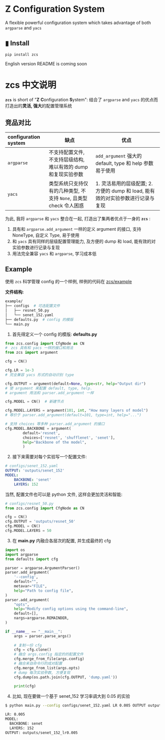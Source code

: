 # Z Configuration System
A flexible powerful configuration system which takes advantage of both `argparse` and `yacs`

## ▮ Install
```
pip install zcs
```

English version README is coming soon

# zcs 中文说明

**`zcs`** is short of "<strong>Z</strong>  <strong>C</strong>onfiguration <strong>S</strong>ystem": 结合了 `argparse` and `yacs` 的优点而打造出的**灵活, 强大**的配置管理系统

## 竞品对比

| configuration system | 缺点 | 优点 |
| :-- | -- | -- |
| `argparse` | 不支持配置文件, 不支持层级结构, 难以有效的 dump 和复现实验参数 | `add_argument` 强大的 default, type 和 help 参数易于使用 |
| `yacs` | 类型系统只支持仅有的几种类型, 不支持 `None`, 且类型 check 令人困惑 | 1. 灵活易用的层级配置; 2. 方便的 dump 和 load, 能有效的对实验参数进行记录与复现 |


为此, 我将 `argparse` 和 `yacs` 整合在一起, 打造出了集两者优点于一身的 **`zcs`** :
1. 具有和 `argparse.add_argument` 一样的定义 argument 的接口, 支持 NoneType, 自定义 Type, 易于使用
1. 和 `yacs` 具有同样的层级配置管理能力, 及方便的 dump 和 load, 能有效的对实验参数进行记录与复现
1. 用法完全兼容 `yacs` 和 `argparse`, 学习成本低



## Example
使用 `zcs` 科学管理 config 的一个样例, 样例的代码在 [zcs/example](./example)

**文件结构:**   
```bash
example/
├── configs  # 可选配置文件
│   ├── resnet_50.py
│   └── senet_152.yaml
├── defaults.py  # config 的模版
└── main.py
```
1. 首先得定义一个 config 的模版: **defaults.py**   

```python
from zcs.config import CfgNode as CN
#　zcs 具有和 yacs 一样的接口和用法
from zcs import argument 

cfg = CN()

cfg.LR = 1e-3
# 完全兼容 yacs 形式的自动识别 type

cfg.OUTPUT = argument(default=None, type=str, help="Output dir")
# 使 argument 来配置 default, type, help.
# argument 用法和 parser.add_argument 一样

cfg.MODEL = CN()  # 新建节点

cfg.MODEL.LAYERS = argument(101, int, "How many layers of model")
# 等价于 parser.add_argument(default=101, type=int, help="...")

# 支持 choices 等多种 parser.add_argument 的接口
cfg.MODEL.BACKBONE = argument(
        default='resnet', 
        choices=['resnet', 'shufflenet', 'senet'],
        help="Backbone of the model",
        )
```

2. 接下来需要对每个实验写一个配置文件:  

```yaml
# configs/senet_152.yaml
OUTPUT: 'outputs/senet_152'
MODEL:
    BACKBONE: 'senet'
    LAYERS: 152
```

当然, 配置文件也可以是 python 文件, 这样会更加灵活和智能:   
```python
# configs/resnet_50.py
from zcs.config import CfgNode as CN

cfg = CN()
cfg.OUTPUT = 'outputs/resnet_50'
cfg.MODEL = CN()
cfg.MODEL.LAYERS = 50
```

3. 在 **main.py** 内融合各层次的配置, 并生成最终的 cfg

```python
import os
import argparse
from defaults import cfg

parser = argparse.ArgumentParser()
parser.add_argument(
    '--config',
    default="",
    metavar="FILE",
    help="Path to config file",
)
parser.add_argument(
    "opts",
    help="Modify config options using the command-line",
    default=[],
    nargs=argparse.REMAINDER,
)

if __name__ == "__main__":
    args = parser.parse_args()
    
    # 复制一份 cfg
    cfg = cfg.clone()  
    # 融合 args.config 指定的的配置文件
    cfg.merge_from_file(args.config)  
    # 融合来自命令行的成对配置
    cfg.merge_from_list(args.opts)    
    # dump 每次实验参数, 方便复现
    cfg.dump(os.path.join(cfg.OUTPUT, 'dump.yaml'))
    
    print(cfg)
```


4. 比如, 现在要做一个基于 senet_152 学习率调大到 0.05 的实验  

```bash
$ python main.py --config configs/senet_152.yaml LR 0.005 OUTPUT outputs/senet_152_lr0.005

LR: 0.005
MODEL:
  BACKBONE: senet
  LAYERS: 152
OUTPUT: outputs/senet_152_lr0.005

```
